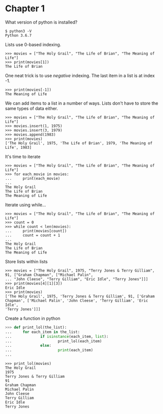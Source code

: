 # Chapter 1
What version of python is installed?
```
$ python3 -V
Python 3.6.7
```
Lists use 0-based indexing.
```
>>> movies = ["The Holy Grail", "The Life of Brian", "The Meaning of Life"]
>>> print(movies[1])
The Life of Brian
```
One neat trick is to use _negative_ indexing. The last item in a list is at
index -1.
```
>>> print(movies[-1])
The Meaning of Life
```
We can add items to a list in a number of ways. Lists don't have to store the
same types of data either.
```
>>> movies = ["The Holy Grail", "The Life of Brian", "The Meaning of Life"]
>>> movies.insert(1, 1975)
>>> movies.insert(3, 1979)
>>> movies.append(1983)
>>> print(movies)
['The Holy Grail', 1975, 'The Life of Brian', 1979, 'The Meaning of Life', 1983]
```
It's time to iterate
```
>>> movies = ["The Holy Grail", "The Life of Brian", "The Meaning of Life"]
>>> for each_movie in movies:
...     print(each_movie)
... 
The Holy Grail
The Life of Brian
The Meaning of Life
```
Iterate using while...
```
>>> movies = ["The Holy Grail", "The Life of Brian", "The Meaning of Life"]
>>> count = 0
>>> while count < len(movies):
...     print(movies[count])
...     count = count + 1
... 
The Holy Grail
The Life of Brian
The Meaning of Life
```
Store lists within lists
```
>>> movies = ["The Holy Grail", 1975, "Terry Jones & Terry Gilliam", 91, ["Graham Chapman", ["Michael Palin",
... "John Cleese", "Terry Gilliam", "Eric Idle", "Terry Jones"]]]
>>> print(movies[4][1][3])
Eric Idle
>>> print(movies)
['The Holy Grail', 1975, 'Terry Jones & Terry Gilliam', 91, ['Graham Chapman', ['Michael Palin', 'John Cleese', 'Terry Gilliam', 'Eric Idle', 
'Terry Jones']]]
```
Create a function in python
```python
>>> def print_lol(the_list):
...     for each_item in the_list:
...             if isinstance(each_item, list):
...                     print_lol(each_item)
...             else:
...                     print(each_item)
... 
```
```
>>> print_lol(movies)
The Holy Grail
1975
Terry Jones & Terry Gilliam
91
Graham Chapman
Michael Palin
John Cleese
Terry Gilliam
Eric Idle
Terry Jones
```
